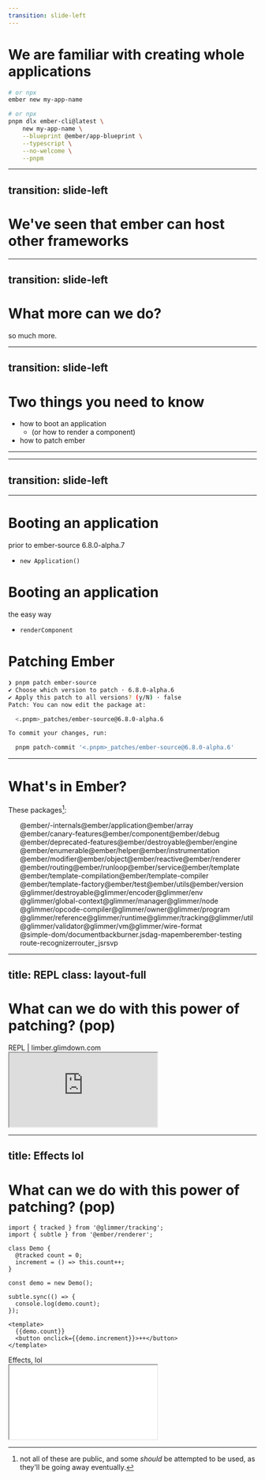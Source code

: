 ```yaml
---
transition: slide-left
---
```


# We are familiar with creating whole applications 

<div class="large-code">

```bash {at=1}
# or npx
ember new my-app-name
```

```bash {at=2}
# or npx
pnpm dlx ember-cli@latest \
	new my-app-name \
	--blueprint @ember/app-blueprint \
	--typescript \
	--no-welcome \
	--pnpm
```

</div>

<!-- 
		This is what we're all familiar with.
[click] Some may refer to this as "ember new", but over time, 
you perhaps, like me, have [click] developed [click] some [click] preferences
-->



---
transition: slide-left
---

# We've seen that ember can host other frameworks


<!--

Yesterday Nick demonstrated how we can make other frameworks in Ember.


-->


---
transition: slide-left
---

# What more can we do?

so much more.



---
transition: slide-left
---

# Two things you need to know

- how to boot an application
  - (or how to render a component)
- how to patch ember 

---


---
transition: slide-left
---


---

# Booting an application

prior to ember-source 6.8.0-alpha.7

- `new Application()`


<!--
We don't always need new apis
-->


# Booting an application 

the easy way

- `renderComponent`

<!--

This is a new API, and is much simpler than the technique of making a whole application

-->

# Patching Ember

```bash
❯ pnpm patch ember-source
✔ Choose which version to patch · 6.8.0-alpha.6
✔ Apply this patch to all versions? (y/N) · false
Patch: You can now edit the package at:

  <.pnpm>_patches/ember-source@6.8.0-alpha.6

To commit your changes, run:

  pnpm patch-commit '<.pnpm>_patches/ember-source@6.8.0-alpha.6'

```

---

# What's in Ember?

These packages[^access-restricted]:

[^access-restricted]: not all of these are public, and some _should_ be attempted to be used, as they'll be going away eventually. 

<style>
  .wrapped-non-list {
	  ul {
		  display: flex;
		  flex-wrap: wrap;
		  li {
			  list-style: none;
		  }
	  }
  }
</style>

<div class="wrapped-non-list">

- @ember/-internals
- @ember/application
- @ember/array
- @ember/canary-features
- @ember/component
- @ember/debug
- @ember/deprecated-features
- @ember/destroyable
- @ember/engine
- @ember/enumerable
- @ember/helper
- @ember/instrumentation
- @ember/modifier
- @ember/object
- @ember/reactive
- @ember/renderer
- @ember/routing
- @ember/runloop
- @ember/service
- @ember/template
- @ember/template-compilation
- @ember/template-compiler
- @ember/template-factory
- @ember/test
- @ember/utils
- @ember/version
- @glimmer/destroyable
- @glimmer/encoder
- @glimmer/env
- @glimmer/global-context
- @glimmer/manager
- @glimmer/node
- @glimmer/opcode-compiler
- @glimmer/owner
- @glimmer/program
- @glimmer/reference
- @glimmer/runtime
- @glimmer/tracking
- @glimmer/util
- @glimmer/validator
- @glimmer/vm
- @glimmer/wire-format
- @simple-dom/document
- backburner.js
- dag-map
- ember
- ember-testing
- route-recognizer
- router_js
- rsvp

</div>

<!--

Quite a few.

-->

---
title: REPL
class: layout-full
---

# What can we do with this power of patching? (pop)

<div class="iframe-chrome">
	<div class="iframe-chrome-tab">
	  REPL | limber.glimdown.com
	</div>
	<iframe src="https://limber.glimdown.com/edit?c=JYWwDg9gTgLgBAYQuCA7Apq%2BAzKy4DkAAgOYA2oI6UA9AMbKQZYEDcAUKJLHAN5wwoAQzoBrdABM4AXzi58xcpWo1BI0cFQk27dnTJCAzobgAJdGTIQA6tDJT0ADxiYJJpCmbxe7OHCJqYpJwDACuWHAAvHAADBx%2BmnRQ6FQR0QAUAJRRAHwCABbAhgB0YREA1NEAjBy%2BcAA8LuAGLjl1fgCaEKFw%2BUIAbughFEFSMPlDAEahMDBocO18vONFpd1Y0rIwoOglun5%2B9dOz83Bo%2BsBikbzLhSWJyakwm20HBwgjoov1NMdzqK8GqoUmAWug2tJdE5uPAJOhsEJQmR4OZLDY7BIOEA&format=gjs&editor=60v&forceEditor=true"></iframe>
</div>		

<!--

This REPL here renders an ember app inside an ember app.

This is not an engine, because I needed the output side of the REPL to 
not share any app-wide state with the host application.

-->


---
title: Effects lol
---

# What can we do with this power of patching? (pop)


<div class="two-columns">

```gjs
import { tracked } from '@glimmer/tracking';
import { subtle } from '@ember/renderer';

class Demo {
  @tracked count = 0;
  increment = () => this.count++;
}

const demo = new Demo();

subtle.sync(() => {
  console.log(demo.count);
});

<template>
  {{demo.count}}
  <button onclick={{demo.increment}}>++</button>
</template>
```


<div class="iframe-chrome">
	<div class="iframe-chrome-tab">
	  Effects, lol 
	</div>
	<iframe src="/demos/effects/index.html"></iframe>
</div>		

</div>

